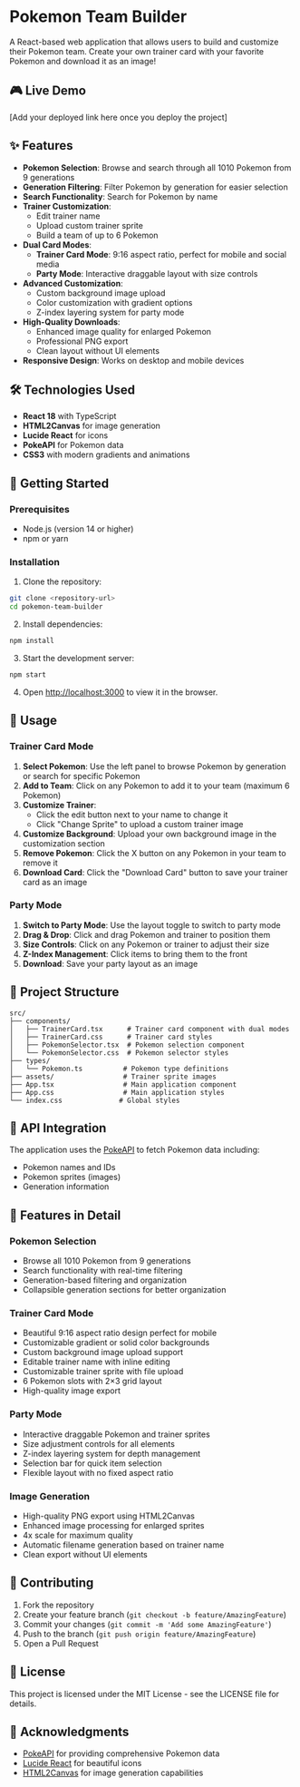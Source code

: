 # Pokemon Team Builder

A React-based web application that allows users to build and customize their Pokemon team. Create your own trainer card with your favorite Pokemon and download it as an image!

## 🎮 Live Demo

[Add your deployed link here once you deploy the project]

## ✨ Features

- **Pokemon Selection**: Browse and search through all 1010 Pokemon from 9 generations
- **Generation Filtering**: Filter Pokemon by generation for easier selection
- **Search Functionality**: Search for Pokemon by name
- **Trainer Customization**: 
  - Edit trainer name
  - Upload custom trainer sprite
  - Build a team of up to 6 Pokemon
- **Dual Card Modes**:
  - **Trainer Card Mode**: 9:16 aspect ratio, perfect for mobile and social media
  - **Party Mode**: Interactive draggable layout with size controls
- **Advanced Customization**:
  - Custom background image upload
  - Color customization with gradient options
  - Z-index layering system for party mode
- **High-Quality Downloads**: 
  - Enhanced image quality for enlarged Pokemon
  - Professional PNG export
  - Clean layout without UI elements
- **Responsive Design**: Works on desktop and mobile devices

## 🛠️ Technologies Used

- **React 18** with TypeScript
- **HTML2Canvas** for image generation
- **Lucide React** for icons
- **PokeAPI** for Pokemon data
- **CSS3** with modern gradients and animations

## 🚀 Getting Started

### Prerequisites

- Node.js (version 14 or higher)
- npm or yarn

### Installation

1. Clone the repository:
```bash
git clone <repository-url>
cd pokemon-team-builder
```

2. Install dependencies:
```bash
npm install
```

3. Start the development server:
```bash
npm start
```

4. Open [http://localhost:3000](http://localhost:3000) to view it in the browser.

## 📖 Usage

### Trainer Card Mode
1. **Select Pokemon**: Use the left panel to browse Pokemon by generation or search for specific Pokemon
2. **Add to Team**: Click on any Pokemon to add it to your team (maximum 6 Pokemon)
3. **Customize Trainer**: 
   - Click the edit button next to your name to change it
   - Click "Change Sprite" to upload a custom trainer image
4. **Customize Background**: Upload your own background image in the customization section
5. **Remove Pokemon**: Click the X button on any Pokemon in your team to remove it
6. **Download Card**: Click the "Download Card" button to save your trainer card as an image

### Party Mode
1. **Switch to Party Mode**: Use the layout toggle to switch to party mode
2. **Drag & Drop**: Click and drag Pokemon and trainer to position them
3. **Size Controls**: Click on any Pokemon or trainer to adjust their size
4. **Z-Index Management**: Click items to bring them to the front
5. **Download**: Save your party layout as an image

## 📁 Project Structure

```
src/
├── components/
│   ├── TrainerCard.tsx      # Trainer card component with dual modes
│   ├── TrainerCard.css      # Trainer card styles
│   ├── PokemonSelector.tsx  # Pokemon selection component
│   └── PokemonSelector.css  # Pokemon selector styles
├── types/
│   └── Pokemon.ts          # Pokemon type definitions
├── assets/                 # Trainer sprite images
├── App.tsx                 # Main application component
├── App.css                 # Main application styles
└── index.css              # Global styles
```

## 🔧 API Integration

The application uses the [PokeAPI](https://pokeapi.co/) to fetch Pokemon data including:
- Pokemon names and IDs
- Pokemon sprites (images)
- Generation information

## 🎨 Features in Detail

### Pokemon Selection
- Browse all 1010 Pokemon from 9 generations
- Search functionality with real-time filtering
- Generation-based filtering and organization
- Collapsible generation sections for better organization

### Trainer Card Mode
- Beautiful 9:16 aspect ratio design perfect for mobile
- Customizable gradient or solid color backgrounds
- Custom background image upload support
- Editable trainer name with inline editing
- Customizable trainer sprite with file upload
- 6 Pokemon slots with 2×3 grid layout
- High-quality image export

### Party Mode
- Interactive draggable Pokemon and trainer sprites
- Size adjustment controls for all elements
- Z-index layering system for depth management
- Selection bar for quick item selection
- Flexible layout with no fixed aspect ratio

### Image Generation
- High-quality PNG export using HTML2Canvas
- Enhanced image processing for enlarged sprites
- 4x scale for maximum quality
- Automatic filename generation based on trainer name
- Clean export without UI elements

## 🤝 Contributing

1. Fork the repository
2. Create your feature branch (`git checkout -b feature/AmazingFeature`)
3. Commit your changes (`git commit -m 'Add some AmazingFeature'`)
4. Push to the branch (`git push origin feature/AmazingFeature`)
5. Open a Pull Request

## 📄 License

This project is licensed under the MIT License - see the LICENSE file for details.

## 🙏 Acknowledgments

- [PokeAPI](https://pokeapi.co/) for providing comprehensive Pokemon data
- [Lucide React](https://lucide.dev/) for beautiful icons
- [HTML2Canvas](https://html2canvas.hertzen.com/) for image generation capabilities
